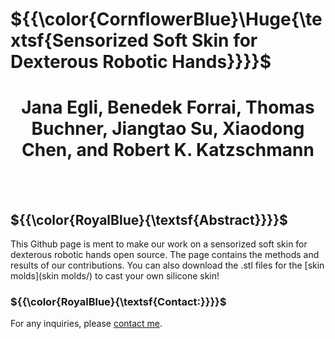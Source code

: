 # <h align="center">${{\color{CornflowerBlue}\Huge{\textsf{Sensorized Soft Skin for Dexterous Robotic Hands\}}}}\$</h>
<h1 align="center">Jana Egli, Benedek Forrai, Thomas Buchner, Jiangtao Su, Xiaodong Chen, and Robert K. Katzschmann</h1>

<br>
<br>

## ${{\color{RoyalBlue}{\textsf{Abstract\}}}}\$
This Github page is ment to make our work on a sensorized soft skin for dexterous robotic hands open source. The page contains the methods and results of our contributions. You can also download the .stl files for the [skin molds](skin molds/) to cast your own silicone skin! 

### ${{\color{RoyalBlue}{\textsf{Contact:\}}}}\$
For any inquiries, please [contact me](mailto:eglij@ethz.ch?subject=Project%20Inquiry).

